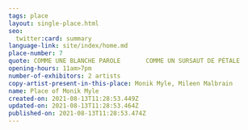 ```yaml
---
tags: place
layout: single-place.html
seo:
  twitter:card: summary
language-link: site/index/home.md
place-number: 7
quote: COMME UNE BLANCHE PAROLE       COMME UN SURSAUT DE PÉTALE
opening-hours: 11am>7pm
number-of-exhibitors: 2 artists
copy-artist-present-in-this-place: Monik Myle, Mileen Malbrain
name: Place of Monik Myle
created-on: 2021-08-13T11:28:53.449Z
updated-on: 2021-08-13T11:28:53.464Z
published-on: 2021-08-13T11:28:53.474Z
---
```

